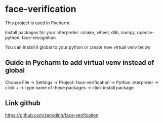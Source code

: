 # face-verification
This project is used in Pycharm.

Install packages for your interpreter: cmake, wheel, dlib, numpy, opencv-python, face-recognition

You can install it global to your python or create new virtual venv below

## Guide in Pycharm to add virtual venv instead of global
Choose File -> Settings -> Project: face-verification -> Python interpreter -> click + -> type name of those packages -> click install package.

## Link github
https://github.com/zenodinh/face-verification

